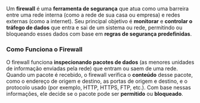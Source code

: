 Um **firewall** é uma **ferramenta de segurança** que atua como uma barreira entre uma rede interna (como a rede de sua casa ou empresa) e redes externas (como a internet). Seu principal objetivo é **monitorar** e **controlar o tráfego de dados** que entra e sai de um sistema ou rede, permitindo ou bloqueando esses dados com base em **regras de segurança predefinidas**.

### **Como Funciona o Firewall**

O firewall funciona **inspecionando pacotes de dados** (as menores unidades de informação enviadas pela rede) que entram ou saem de uma rede. Quando um pacote é recebido, o firewall verifica o **conteúdo** desse pacote, como o endereço de origem e destino, as portas de origem e destino, e o protocolo usado (por exemplo, HTTP, HTTPS, FTP, etc.). Com base nessas informações, ele decide se o pacote pode ser **permitido** ou **bloqueado**.